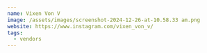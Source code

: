```yaml
---
name: Vixen Von V
image: /assets/images/screenshot-2024-12-26-at-10.58.33 am.png
website: https://www.instagram.com/vixen_von_v/
tags:
  - vendors
---
```

